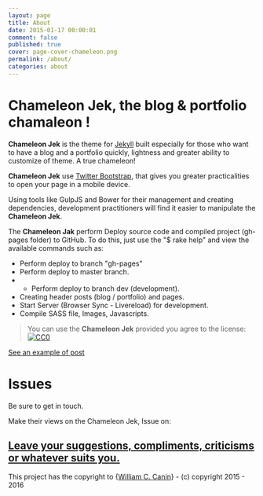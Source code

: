 ```yaml
---
layout: page
title: About
date: 2015-01-17 00:00:01
comment: false
published: true
cover: page-cover-chameleon.png
permalink: /about/
categories: about
---
```


# **Chameleon Jek**, the blog & portfolio chamaleon !


**Chameleon Jek** is the theme for [Jekyll](http://jekyllrb.com) built especially for those who want to have a blog and a portfolio quickly, lightness and greater ability to customize of theme. A true chameleon!

**Chameleon Jek** use [Twitter Bootstrap](http://getbootstrap.com), that gives you greater practicalities to open your page in a mobile device.

Using tools like GulpJS and Bower for their management and creating dependencies, development practitioners will find it easier to manipulate the **Chameleon Jek**.

The **Chameleon Jak** perform Deploy source code and compiled project (gh-pages folder) to GitHub. To do this, just use the "$ rake help" and view the available commands such as:

* Perform deploy to branch "gh-pages"
* Perform deploy to master branch.
* * Perform deploy to branch dev (development).
* Creating header posts (blog / portfolio) and pages.
* Start Server (Browser Sync - Livereload) for development.
* Compile SASS file, Images, Javascripts.


> You can use the **Chameleon Jek** provided you agree to the license: [![CC0](https://licensebuttons.net/l/by/4.0/88x31.png)](http://creativecommons.org/licenses/by/4.0/)


<a href="{{ prepend: site.baseurl | prepend: site.url }}/sample-post.html">See an example of post</a>

# Issues

Be sure to get in touch.

Make their views on the Chameleon Jek, Issue on:

## [Leave your suggestions, compliments, criticisms or whatever suits you.](https://github.com/williamcanin/chameleon-jek/issues/1)

This project has the copyright to {[William C. Canin](http://github.com/williamcanin)} - (c) copyright 2015 - 2016